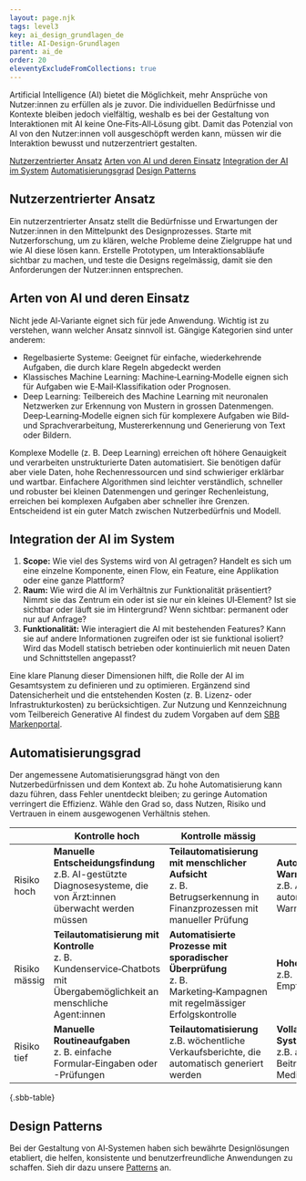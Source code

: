 ```yaml
---
layout: page.njk
tags: level3
key: ai_design_grundlagen_de
title: AI-Design-Grundlagen
parent: ai_de
order: 20
eleventyExcludeFromCollections: true
---
```


Artificial Intelligence (AI) bietet die Möglichkeit, mehr Ansprüche von Nutzer:innen zu erfüllen als je zuvor. Die individuellen Bedürfnisse und Kontexte bleiben jedoch vielfältig, weshalb es bei der Gestaltung von Interaktionen mit AI keine One‑Fits‑All‑Lösung gibt. Damit das Potenzial von AI von den Nutzer:innen voll ausgeschöpft werden kann, müssen wir die Interaktion bewusst und nutzerzentriert gestalten.

[Nutzerzentrierter Ansatz](https: )
[Arten von AI und deren Einsatz](https: )
[Integration der AI im System](https: )
[Automatisierungsgrad](https: )
[Design Patterns](https: )

## Nutzerzentrierter Ansatz
Ein nutzerzentrierter Ansatz stellt die Bedürfnisse und Erwartungen der Nutzer:innen in den Mittelpunkt des Designprozesses. Starte mit Nutzerforschung, um zu klären, welche Probleme deine Zielgruppe hat und wie AI diese lösen kann. Erstelle Prototypen, um Interaktionsabläufe sichtbar zu machen, und teste die Designs regelmässig, damit sie den Anforderungen der Nutzer:innen entsprechen.

## Arten von AI und deren Einsatz
Nicht jede AI‑Variante eignet sich für jede Anwendung. Wichtig ist zu verstehen, wann welcher Ansatz sinnvoll ist. Gängige Kategorien sind unter anderem:

*  Regelbasierte Systeme: Geeignet für einfache, wiederkehrende Aufgaben, die durch klare Regeln abgedeckt werden
*  Klassisches Machine Learning: Machine‑Learning‑Modelle eignen sich für Aufgaben wie E‑Mail‑Klassifikation oder Prognosen. 
*  Deep Learning: Teilbereich des Machine Learning mit neuronalen Netzwerken zur Erkennung von Mustern in grossen Datenmengen. Deep‑Learning‑Modelle eignen sich für komplexere Aufgaben wie Bild‑ und Sprachverarbeitung, Mustererkennung und Generierung von Text oder Bildern. 

Komplexe Modelle (z. B. Deep Learning) erreichen oft höhere Genauigkeit und verarbeiten unstrukturierte Daten automatisiert. Sie benötigen dafür aber viele Daten, hohe Rechenressourcen und sind schwieriger erklärbar und wartbar. Einfachere Algorithmen sind leichter verständlich, schneller und robuster bei kleinen Datenmengen und geringer Rechenleistung, erreichen bei komplexen Aufgaben aber schneller ihre Grenzen. Entscheidend ist ein guter Match zwischen Nutzerbedürfnis und Modell.

## Integration der AI im System
1. **Scope:** Wie viel des Systems wird von AI getragen? Handelt es sich um eine einzelne Komponente, einen Flow, ein Feature, eine Applikation oder eine ganze Plattform?
2. **Raum:** Wie wird die AI im Verhältnis zur Funktionalität präsentiert? Nimmt sie das Zentrum ein oder ist sie nur ein kleines UI‑Element? Ist sie sichtbar oder läuft sie im Hintergrund? Wenn sichtbar: permanent oder nur auf Anfrage? 
3. **Funktionalität:** Wie interagiert die AI mit bestehenden Features? Kann sie auf andere Informationen zugreifen oder ist sie funktional isoliert? Wird das Modell statisch betrieben oder kontinuierlich mit neuen Daten und Schnittstellen angepasst? 

Eine klare Planung dieser Dimensionen hilft, die Rolle der AI im Gesamtsystem zu definieren und zu optimieren. Ergänzend sind Datensicherheit und die entstehenden Kosten (z. B. Lizenz‑ oder Infrastrukturkosten) zu berücksichtigen. Zur Nutzung und Kennzeichnung vom Teilbereich Generative AI findest du zudem Vorgaben auf dem [SBB Markenportal](https://brand.sbb.ch/document/6#/digital/artificial-intelligence). 

## Automatisierungsgrad
Der angemessene Automatisierungsgrad hängt von den Nutzerbedürfnissen und dem Kontext ab. Zu hohe Automatisierung kann dazu führen, dass Fehler unentdeckt bleiben; zu geringe Automation verringert die Effizienz. Wähle den Grad so, dass Nutzen, Risiko und Vertrauen in einem ausgewogenen Verhältnis stehen.

<sbb-table-wrapper>

|                | Kontrolle hoch | Kontrolle mässig | Kontrolle tief |
|----------------|------------------|----------------|----------------|
| Risiko hoch                   | **Manuelle Entscheidungsfindung** <br> z.B. AI-gestützte Diagnosesysteme, die von Ärzt:innen überwacht werden müssen| **Teilautomatisierung mit menschlicher Aufsicht**<br>z. B. Betrugserkennung in Finanzprozessen mit manueller Prüfung | **Automatisierte Warnsysteme**<br>z.B. Alarmanlagen, die automatisierte Warnungen senden |
| Risiko mässig         | **Teilautomatisierung mit Kontrolle** <br>z. B. Kundenservice‑Chatbots mit Übergabemöglichkeit an menschliche Agent:innen | **Automatisierte Prozesse mit sporadischer Überprüfung** <br> z. B. Marketing‑Kampagnen mit regelmässiger Erfolgskontrolle | **Hohe Automatisierung** <br> z.B. Empfehlungsalgorithmen |  
| Risiko tief                   | **Manuelle Routineaufgaben** <br> z. B. einfache Formular‑Eingaben oder -Prüfungen | **Teilautomatisierung** <br> z.B. wöchentliche Verkaufsberichte, die automatisch generiert werden | **Vollautomatisierte Systeme** <br> z.B. automatisierte Beiträge auf Social-Media-Plattformen |                                              


{.sbb-table}

</sbb-table-wrapper>


## Design Patterns
Bei der Gestaltung von AI‑Systemen haben sich bewährte Designlösungen etabliert, die helfen, konsistente und benutzerfreundliche Anwendungen zu schaffen. Sieh dir dazu unsere [Patterns](https: ) an. 